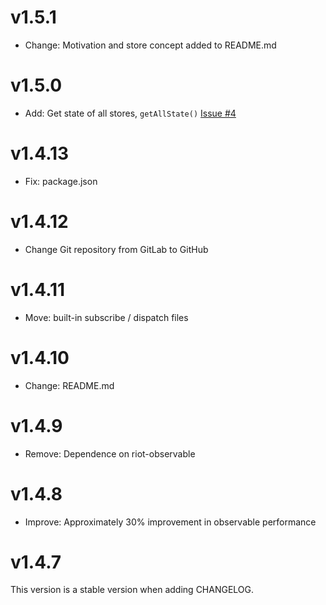 # v1.5.1

- Change: Motivation and store concept added to README.md

# v1.5.0

- Add: Get state of all stores, `getAllState()` [Issue #4](https://github.com/businessmanjs/businessman/issues/4)

# v1.4.13

- Fix: package.json

# v1.4.12

- Change Git repository from GitLab to GitHub

# v1.4.11

- Move: built-in subscribe / dispatch files

# v1.4.10

- Change: README.md

# v1.4.9

- Remove: Dependence on riot-observable

# v1.4.8

- Improve: Approximately 30% improvement in observable performance

# v1.4.7

This version is a stable version when adding CHANGELOG.
